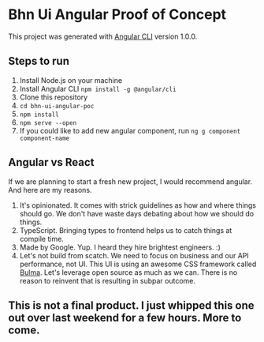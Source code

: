 # Bhn Ui Angular Proof of Concept

This project was generated with [Angular CLI](https://github.com/angular/angular-cli) version 1.0.0.

## Steps to run

1. Install Node.js on your machine
2. Install Angular CLI `npm install -g @angular/cli`
3. Clone this repository
4. `cd bhn-ui-angular-poc`
5. `npm install`
6. `npm serve --open`
7. If you could like to add new angular component, run `ng g component component-name`

## Angular vs React

If we are planning to start a fresh new project, I would recommend angular. And here are my reasons.

1. It's opinionated. It comes with strick guidelines as how and where things should go. We don't have waste days debating about how we should do things. 
2. TypeScript. Bringing types to frontend helps us to catch things at compile time.
3. Made by Google. Yup. I heard they hire brightest engineers. :)
4. Let's not build from scatch. We need to focus on business and our API performance, not UI. This UI is using an awesome CSS framework called [Bulma](http://bulma.io/). Let's leverage open source as much as we can. There is no reason to reinvent that is resulting in subpar outcome. 

## This is not a final product. I just whipped this one out over last weekend for a few hours. More to come.